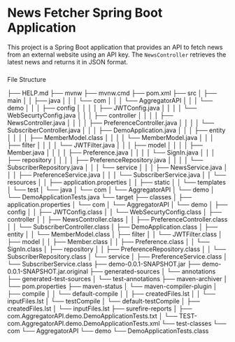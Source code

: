 # News Fetcher Spring Boot Application

This project is a Spring Boot application that provides an API to fetch news from an external website using an API key. The `NewsController` retrieves the latest news and returns it in JSON format.

###
File Structure

├── HELP.md
├── mvnw
├── mvnw.cmd
├── pom.xml
├── src
│   ├── main
│   │   ├── java
│   │   │   └── com
│   │   │       └── AggregatorAPI
│   │   │           └── demo
│   │   │               ├── config
│   │   │               │   ├── JWTConfig.java
│   │   │               │   └── WebSecurtyConfig.java
│   │   │               ├── controller
│   │   │               │   ├── NewsController.java
│   │   │               │   ├── PreferenceController.java
│   │   │               │   └── SubscriberController.java
│   │   │               ├── DemoApplication.java
│   │   │               ├── entity
│   │   │               │   ├── MemberModel.class
│   │   │               │   └── MemberModel.java
│   │   │               ├── filter
│   │   │               │   └── JWTFilter.java
│   │   │               ├── model
│   │   │               │   ├── Member.java
│   │   │               │   ├── Preference.java
│   │   │               │   └── SignIn.java
│   │   │               ├── repository
│   │   │               │   ├── PreferenceRepository.java
│   │   │               │   └── SubscriberRepository.java
│   │   │               └── service
│   │   │                   ├── NewsService.java
│   │   │                   ├── PreferenceService.java
│   │   │                   └── SubscriberService.java
│   │   └── resources
│   │       ├── application.properties
│   │       ├── static
│   │       └── templates
│   └── test
│       └── java
│           └── com
│               └── AggregatorAPI
│                   └── demo
│                       └── DemoApplicationTests.java
└── target
    ├── classes
    │   ├── application.properties
    │   └── com
    │       └── AggregatorAPI
    │           └── demo
    │               ├── config
    │               │   ├── JWTConfig.class
    │               │   └── WebSecurtyConfig.class
    │               ├── controller
    │               │   ├── NewsController.class
    │               │   ├── PreferenceController.class
    │               │   └── SubscriberController.class
    │               ├── DemoApplication.class
    │               ├── entity
    │               │   └── MemberModel.class
    │               ├── filter
    │               │   └── JWTFilter.class
    │               ├── model
    │               │   ├── Member.class
    │               │   ├── Preference.class
    │               │   └── SignIn.class
    │               ├── repository
    │               │   ├── PreferenceRepository.class
    │               │   └── SubscriberRepository.class
    │               └── service
    │                   ├── PreferenceService.class
    │                   └── SubscriberService.class
    ├── demo-0.0.1-SNAPSHOT.jar
    ├── demo-0.0.1-SNAPSHOT.jar.original
    ├── generated-sources
    │   └── annotations
    ├── generated-test-sources
    │   └── test-annotations
    ├── maven-archiver
    │   └── pom.properties
    ├── maven-status
    │   └── maven-compiler-plugin
    │       ├── compile
    │       │   └── default-compile
    │       │       ├── createdFiles.lst
    │       │       └── inputFiles.lst
    │       └── testCompile
    │           └── default-testCompile
    │               ├── createdFiles.lst
    │               └── inputFiles.lst
    ├── surefire-reports
    │   ├── com.AggregatorAPI.demo.DemoApplicationTests.txt
    │   └── TEST-com.AggregatorAPI.demo.DemoApplicationTests.xml
    └── test-classes
        └── com
            └── AggregatorAPI
                └── demo
                    └── DemoApplicationTests.class


